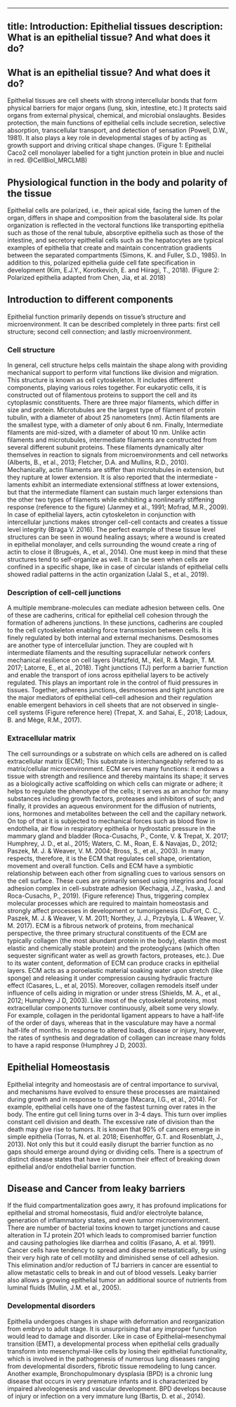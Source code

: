 
---
title: Introduction: Epithelial tissues
description: What is an epithelial tissue? And what does it do?
---

## What is an epithelial tissue? And what does it do?

Epithelial tissues are cell sheets with strong intercellular bonds that form physical barriers for major organs (lung, skin, intestine, etc.) It protects said organs from external physical, chemical, and microbial onslaughts. Besides protection, the main functions of epithelial cells include secretion, selective absorption, transcellular transport, and detection of sensation (Powell, D.W., 1981). It also plays a key role in developmental stages of by acting as growth support and driving critical shape changes. (Figure 1: Epithelial Caco2 cell monolayer labelled for a tight junction protein in blue and nuclei in red. @CellBiol_MRCLMB)

## Physiological function in the body and polarity of the tissue

Epithelial cells are polarized, i.e., their apical side, facing the lumen of the organ, differs in shape and composition from the basolateral side. Its polar organization is reflected in the vectoral functions like transporting epithelia such as those of the renal tubule, absorptive epithelia such as those of the intestine, and secretory epithelial cells such as the hepatocytes are typical examples of epithelia that create and maintain concentration gradients between the separated compartments (Simons, K. and Fuller, S.D., 1985). In addition to this, polarized epithelia guide cell fate specification in development (Kim, E.J.Y., Korotkevich, E. and Hiiragi, T., 2018). (Figure 2: Polarized epithelia adapted from Chen, Jia, et al. 2018)

## Introduction to different components

Epithelial function primarily depends on tissue’s structure and microenvironment. It can be described completely in three parts: first cell structure; second cell connection; and lastly microenvironment.

### Cell structure

In general, cell structure helps cells maintain the shape along with providing mechanical support to perform vital functions like division and migration. This structure is known as cell cytoskeleton. It includes different components, playing various roles together. For eukaryotic cells, it is constructed out of filamentous proteins to support the cell and its cytoplasmic constituents. There are three major filaments, which differ in size and protein. Microtubules are the largest type of filament of protein tubulin, with a diameter of about 25 nanometers (nm). Actin filaments are the smallest type, with a diameter of only about 6 nm. Finally, Intermediate filaments are mid-sized, with a diameter of about 10 nm. Unlike actin filaments and microtubules, intermediate filaments are constructed from several different subunit proteins. These filaments dynamically alter themselves in reaction to signals from microenvironments and cell networks (Alberts, B., et al., 2013; Fletcher, D.A. and Mullins, R.D., 2010). Mechanically, actin filaments are stiffer than microtubules in extension, but they rupture at lower extension. It is also reported that the intermediate ­ laments exhibit an intermediate extensional stiffness at lower extensions, but that the intermediate filament can sustain much larger extensions than the other two types of filaments while exhibiting a nonlinearly stiffening response (reference to the figure) (Janmey et al., 1991; Mofrad, M.R., 2009).
In case of epithelial layers, actin cytoskeleton in conjunction with intercellular junctions makes stronger cell-cell contacts and creates a tissue level integrity (Braga V. 2016). The perfect example of these tissue level structures can be seen in wound healing assays; where a wound is created in epithelial monolayer, and cells surrounding the wound create a ring of actin to close it (Brugués, A., et al., 2014). One must keep in mind that these structures tend to self-organize as well. It can be seen when cells are confined in a specific shape, like in case of circular islands of epithelial cells showed radial patterns in the actin organization (Jalal S., et al., 2019).

### Description of cell-cell junctions 

A multiple membrane-molecules can mediate adhesion between cells. One of these are cadherins, critical for epithelial cell cohesion through the formation of adherens junctions. In these junctions, cadherins are coupled to the cell cytoskeleton enabling force transmission between cells. It is finely regulated by both internal and external mechanisms. Desmosomes are another type of intercellular junction. They are coupled wit h intermediate filaments and the resulting supracellular network confers mechanical resilience on cell layers (Hatzfeld, M., Keil, R. & Magin, T. M. 2017; Latorre, E., et al., 2018). Tight junctions (TJ) perform a barrier function and enable the transport of ions across epithelial layers to be actively regulated. This plays an important role in the control of fluid pressures in tissues. Together, adherens junctions, desmosomes and tight junctions are the major mediators of epithelial cell–cell adhesion and their regulation enable emergent behaviors in cell sheets that are not observed in single-cell systems (Figure reference here) (Trepat, X. and Sahai, E., 2018; Ladoux, B. and Mège, R.M., 2017).

### Extracellular matrix

The cell surroundings or a substrate on which cells are adhered on is called extracellular matrix (ECM); This substrate is interchangeably referred to as matrix/cellular microenvironment. ECM serves many functions: it endows a tissue with strength and resilience and thereby maintains its shape; it serves as a biologically active scaffolding on which cells can migrate or adhere; it helps to regulate the phenotype of the cells; it serves as an anchor for many substances including growth factors, proteases and inhibitors of such; and finally, it provides an aqueous environment for the diffusion of nutrients, ions, hormones and metabolites between the cell and the capillary network. On top of that it is subjected to mechanical forces such as blood flow in endothelia, air flow in respiratory epithelia or hydrostatic pressure in the mammary gland and bladder (Roca-Cusachs, P., Conte, V. & Trepat, X. 2017; Humphrey, J. D., et al., 2015; Waters, C. M., Roan, E. & Navajas, D., 2012; Paszek, M. J. & Weaver, V. M. 2004; Bross, S., et al., 2003). In many respects, therefore, it is the ECM that regulates cell shape, orientation, movement and overall function. 
Cells and ECM have a symbiotic relationship between each other from signalling cues to various sensors on the cell surface. These cues are primarily sensed using integrins and focal adhesion complex in cell-substrate adhesion (Kechagia, J.Z., Ivaska, J. and Roca-Cusachs, P., 2019).  (Figure reference) Thus, triggering complex molecular processes which are required to maintain homeostasis and strongly affect processes in development or tumorigenesis (DuFort, C. C., Paszek, M. J. & Weaver, V. M. 2011; Northey, J. J., Przybyla, L. & Weaver, V. M. 2017).
ECM is a fibrous network of proteins, from mechanical perspective, the three primary structural constituents of the ECM are typically collagen (the most abundant protein in the body), elastin (the most elastic and chemically stable protein) and the proteoglycans (which often sequester significant water as well as growth factors, proteases, etc.). Due to its water content, deformation of ECM can produce cracks in epithelial layers. ECM acts as a poroelastic material soaking water upon stretch (like sponge) and releasing it under compression causing hydraulic fracture effect (Casares, L., et al, 2015). Moreover, collagen remodels itself under influence of cells aiding in migration or under stress (Shields, M. A., et al., 2012; Humphrey J D, 2003).
Like most of the cytoskeletal proteins, most extracellular components turnover continuously, albeit some very slowly. For example, collagen in the peridontal ligament appears to have a half-life of the order of days, whereas that in the vasculature may have a normal half-life of months. In response to altered loads, disease or injury, however, the rates of synthesis and degradation of collagen can increase many folds to have a rapid response (Humphrey J D, 2003). 

## Epithelial Homeostasis

Epithelial integrity and homeostasis are of central importance to survival, and mechanisms have evolved to ensure these processes are maintained during growth and in response to damage (Macara, I.G., et al., 2014). For example, epithelial cells have one of the fastest turning over rates in the body. The entire gut cell lining turns over in 3-4 days. This turn over implies constant cell division and death. The excessive rate of division than the death may give rise to tumors. It is known that 90% of cancers emerge in simple epithelia (Torras, N. et al. 2018; Eisenhoffer, G.T. and Rosenblatt, J., 2013). Not only this but it could easily disrupt the barrier function as no gaps should emerge around dying or dividing cells. There is a spectrum of distinct disease states that have in common their effect of breaking down epithelial and/or endothelial barrier function.

## Disease and Cancer from leaky barriers

If the fluid compartmentalization goes awry, it has profound implications for epithelial and stromal homeostasis, fluid and/or electrolyte balance, generation of inflammatory states, and even tumor microenvironment. There are number of bacterial toxins known to target junctions and cause alteration in TJ protein ZO1 which leads to compromised barrier function and causing pathologies like diarrhea and colitis (Fasano, A. et al. 1991). Cancer cells have tendency to spread and disperse metastatically, by using their very high rate of cell motility and diminished sense of cell adhesion. This elimination and/or reduction of TJ barriers in cancer are essential to allow metastatic cells to break in and out of blood vessels. Leaky barrier also allows a growing epithelial tumor an additional source of nutrients from luminal fluids (Mullin, J.M. et al., 2005).

### Developmental disorders

Epithelia undergoes changes in shape with deformation and reorganization from embryo to adult stage. It is unsurprising that any improper function would lead to damage and disorder. Like in case of Epithelial–mesenchymal transition (EMT), a developmental process when epithelial cells gradually transform into mesenchymal-like cells by losing their epithelial functionality, which is involved in the pathogenesis of numerous lung diseases ranging from developmental disorders, fibrotic tissue remodeling to lung cancer. Another example, Bronchopulmonary dysplasia (BPD) is a chronic lung disease that occurs in very premature infants and is characterized by impaired alveologenesis and vascular development. BPD develops because of injury or infection on a very immature lung (Bartis, D. et al., 2014).
 

